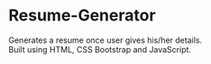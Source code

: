 # Resume-Generator
 Generates a resume once user gives his/her details. <br>
 Built using HTML, CSS Bootstrap and JavaScript.

